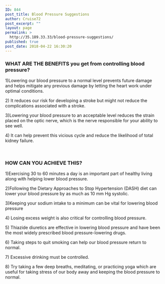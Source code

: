 ```yaml
---
ID: 844
post_title: Blood Pressure Suggestions
author: Cruise72
post_excerpt: ""
layout: page
permalink: >
  http://35.189.33.33/blood-pressure-suggestions/
published: true
post_date: 2018-04-22 16:30:20
---
```

<h3>WHAT ARE THE BENEFITS you get from controlling blood pressure?</h3>		
		<p>1)Lowering our blood pressure to a normal level prevents future damage and helps mitigate any previous damage by letting the heart work under optimal conditions.</p><p>2) It reduces our risk for developing a stroke but might not reduce the complications associated with a stroke. </p><p>3)Lowering your blood pressure to an acceptable level reduces the strain placed on the optic nerve, which is the nerve responsible for your ability to see well.</p><p>4) It can help prevent this vicious cycle and reduce the likelihood of total kidney failure.</p><p> </p>		
			<h3>HOW CAN YOU ACHIEVE THIS?</h3>		
		<p>1)Exercising 30 to 60 minutes a day is an important part of healthy living along with helping lower blood pressure.</p><p>2)Following the Dietary Approaches to Stop Hypertension (DASH) diet can lower your blood pressure by as much as 10 mm Hg systolic.</p><p>3)Keeping your sodium intake to a minimum can be vital for lowering blood pressure</p><p>4) Losing excess weight is also critical for controlling blood pressure.</p><p>5) Thiazide diuretics are effective in lowering blood pressure and have been the most widely prescribed blood pressure-lowering drugs.</p><p>6) Taking steps to quit smoking can help our blood pressure return to normal.</p><p>7) Excessive drinking must be controlled.</p><p>8) Try taking a few deep breaths, meditating, or practicing yoga which are useful for taking stress of our body away and keeping the blood pressure to normal.</p>